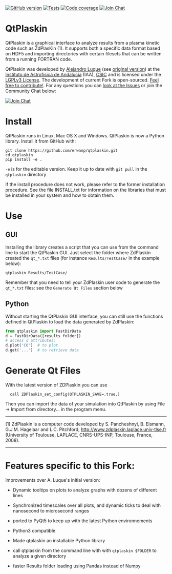 [![GitHub version](https://img.shields.io/github/v/release/erwanp/qtplaskin.svg)](https://img.shields.io/github/v/release/erwanp/qtplaskin.svg)
[![Tests](https://img.shields.io/travis/erwanp/qtplaskin.svg)](https://travis-ci.com/erwanp/qtplaskin)
[![Code coverage](https://codecov.io/gh/erwanp/qtplaskin/branch/master/graph/badge.svg)](https://codecov.io/gh/erwanp/qtplaskin)
[![Join Chat](https://badges.gitter.im/Join%20Chat.svg)](https://gitter.im/zdplaskin/community#)

# QtPlaskin

QtPlaskin is a graphical interface to analyze results from a plasma 
kinetic code such as ZdPlasKin (1).  It supports both a specific data
format based on HDF5 and importing directories with certain filesets
that can be written from a running FORTRAN code.

QtPlaskin was developed by [Alejandro Luque](http://www.iaa.es/~aluque) (see [original version](https://github.com/aluque))
at the [Instituto de Astrofísica de Andalucía](https://www.iaa.csic.es) (IAA), [CSIC](http://www.csic.es) and is licensed under the [LGPLv3 License](https://www.gnu.org/licenses/lgpl-3.0.html). 
The development of current Fork is open-sourced. [Feel free to contribute!](https://github.com/aluque/qtplaskin/graphs/contributors). For any questions you can [look at the Issues](https://github.com/aluque/qtplaskin/issues?utf8=%E2%9C%93&q=is%3Aissue+) or join the Community Chat below: 

[![Join Chat](https://badges.gitter.im/Join%20Chat.svg)](https://gitter.im/zdplaskin/community#)

# Install

QtPlaskin runs in Linux, Mac OS X and Windows. QtPlaskin is now a Python library. 
Install it from GitHub with:

```
git clone https://github.com/erwanp/qtplaskin.git
cd qtplaskin
pip install -e .
``` 

`-e` is for the editable version. Keep it up to date with `git pull` in the 
`qtplaskin` directory

If the install procedure does not work, please refer to the former installation procedure. 
See the file INSTALL.txt for information on the libraries that must be
installed in your system and how to obtain them.

# Use

## GUI 

Installing the library creates a script that you can use from the command line to 
start the QtPlaskin GUI. Just select the folder where ZdPlaskin created the `qt_*.txt` 
files (for instance `Results/TestCase/` in the example below):

```
qtplaskin Results/TestCase/
```

Remember that you need to tell your ZdPlaskin user code to generate the `qt_*.txt` files:
see the `Generate Qt Files` section below 


## Python

Without starting the QtPlaskin GUI interface, you can still use the functions 
defined in QtPlaskin to load the data generated by ZdPlaskin:

```python
from qtplaskin import FastDirData
d = FastDirData([results folder])
# access d attributes:
d.plot('CO')  # to plot 
d.get('...')  # to retrieve data
``` 


# Generate Qt Files

With the latest version of ZDPlaskin you can use 
```
  call ZDPlaskin_set_config(QTPLASKIN_SAVE=.true.)
```
Then you can import the data of your simulation into QtPlaskin by using
File -> Import from directory... in the program menu.


---
(1)  ZdPlaskin is a computer code developed by S. Pancheshnyi, B. Eismann, 
     G.J.M. Hagelaar and L.C. Pitchford, 
     http://www.zdplaskin.laplace.univ-tlse.fr (University of Toulouse, 
     LAPLACE, CNRS-UPS-INP, Toulouse, France, 2008).


---

# Features specific to this Fork: 

Improvements over A. Luque's initial version:

- Dynamic tooltips on plots to analyze graphs with dozens of different lines

- Synchronized timescales over all plots, and dynamic ticks to deal with 
nanosecond to microsecond ranges

- ported to PyQt5 to keep up with the latest Python environnements

- Python3 compatible

- Made qtplaskin an installable Python library

- call qtplaskin from the command line with with `qtplaskin $FOLDER` to analyze a given directory

- faster Results folder loading using Pandas instead of Numpy







